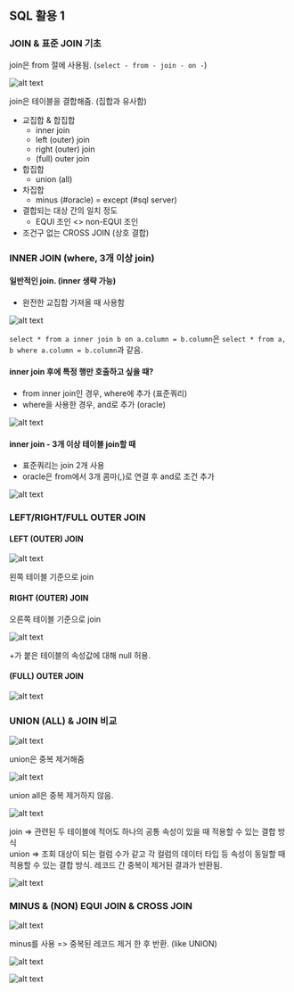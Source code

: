 ## SQL 활용 1

### JOIN & 표준 JOIN 기초

join은 from 절에 사용됨. (`select - from - join - on -`)

![alt text](image.png)

join은 테이블을 결합해줌. (집합과 유사함)

- 교집합 & 합집합
  - inner join
  - left (outer) join
  - right (outer) join
  - (full) outer join
- 합집합
  - union (all)
- 차집합
  - minus (#oracle) = except (#sql server)
- 결합되는 대상 간의 일치 정도
  - EQUI 조인 <> non-EQUI 조인
- 조건구 없는 CROSS JOIN (상호 결합)

### INNER JOIN (where, 3개 이상 join)

#### 일반적인 join. (inner 생략 가능)

- 완전한 교집합 가져올 때 사용함

![alt text](image-1.png)

`select * from a inner join b on a.column = b.column`은 `select * from a, b where a.column = b.column`과 같음.

#### inner join 후에 특정 행만 호출하고 싶을 때?

- from inner join인 경우, where에 추가 (표준쿼리)
- where을 사용한 경우, and로 추가 (oracle)

![alt text](image-2.png)

#### inner join - 3개 이상 테이블 join할 때

- 표준쿼리는 join 2개 사용
- oracle은 from에서 3개 콤마(,)로 연결 후 and로 조건 추가

![alt text](image-3.png)

### LEFT/RIGHT/FULL OUTER JOIN

#### LEFT (OUTER) JOIN

![alt text](image-4.png)

왼쪽 테이블 기준으로 join

#### RIGHT (OUTER) JOIN

오른쪽 테이블 기준으로 join

![alt text](image-5.png)

+가 붙은 테이블의 속성값에 대해 null 허용.

#### (FULL) OUTER JOIN

![alt text](image-6.png)

### UNION (ALL) & JOIN 비교

![alt text](image-7.png)

union은 중복 제거해줌

![alt text](image-8.png)

union all은 중복 제거하지 않음.

![alt text](image-9.png)

join => 관련된 두 테이블에 적어도 하나의 공통 속성이 있을 때 적용할 수 있는 결합 방식<br>
union => 조회 대상이 되는 컬럼 수가 같고 각 컬럼의 데이터 타입 등 속성이 동일할 때 적용할 수 있는 결합 방식. 레코드 간 중복이 제거된 결과가 반환됨.

![alt text](image-10.png)

### MINUS & (NON) EQUI JOIN & CROSS JOIN

![alt text](image-11.png)

minus를 사용 => 중복된 레코드 제거 한 후 반환. (like UNION)

![alt text](image-12.png)

![alt text](image-13.png)
